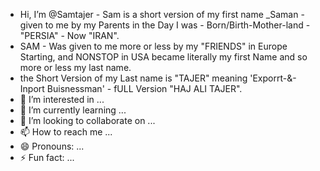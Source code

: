 - Hi, I’m @Samtajer - Sam is a short version of my first name _Saman - given to me by my Parents in the Day I was - Born/Birth-Mother-land - "PERSIA" - Now "IRAN".
- SAM - Was given to me more or less by my "FRIENDS" in Europe Starting, and NONSTOP in USA became literally my first Name and so more or less my last name.
- the Short Version of my Last name is "TAJER" meaning 'Exporrt-&-Inport Buisnessman' - fULL Version "HAJ ALI TAJER".  
- 👀 I’m interested in ...
- 🌱 I’m currently learning ...
- 💞️ I’m looking to collaborate on ...
- 📫 How to reach me ...
- 😄 Pronouns: ...
- ⚡ Fun fact: ...

<!---
Samtajer/Samtajer is a ✨ special ✨ repository because its `README.md` (this file) appears on your GitHub profile.
You can click the Preview link to take a look at your changes.
--->
